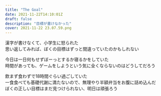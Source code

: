 ```yaml
---
title: "The Goal"
date: 2021-11-22T14:10:01Z
draft: false
description: "目標が書けなかった"
cover: 2021-11-22 23.07.59.png
---
```


漢字が書けなくて、小学生に怒られた  
思い返してみれば、ぼくの目標はずっと間違っていたのかもしれない  

今日は一日何もせずぼーっとするか寝るかをしていた  
時間があっても、ゲームをしようという気に全くならないのはどうしてだろう  

飲まず食わずで18時間ぐらい過ごしていた  
一食食べても基礎代謝に満たないので、無理やり半額弁当をお腹に詰め込んだ  
ぼくの正しい目標はまだ見つけられない、明日は頑張ろう  
